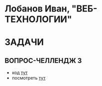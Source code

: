 # Лобанов Иван, "ВЕБ-ТЕХНОЛОГИИ"

# ЗАДАЧИ

## ВОПРОС-ЧЕЛЛЕНДЖ 3
- код [тут](https://github.com/mamonten0k/web_itmo/tree/main/challenge_3)
- посмотреть [тут](https://mamonten0k.github.io/web_itmo/challenge_3/)
